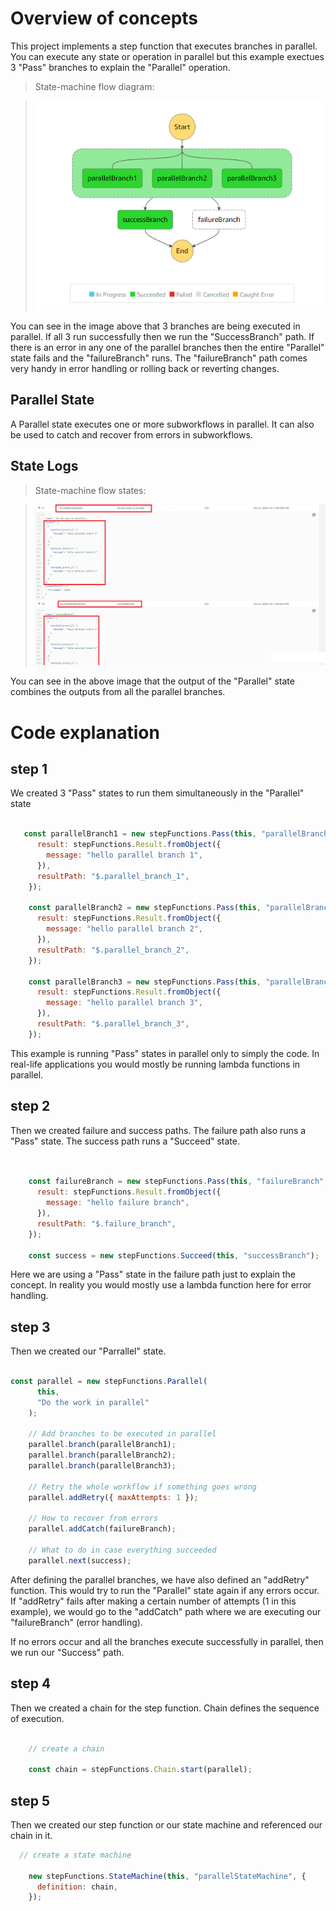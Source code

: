 # Overview of concepts

This project implements a step function that executes branches in parallel. You can execute any state or operation in parallel but this example exectues 3 "Pass" branches to explain the "Parallel" operation.

>State-machine flow diagram:

>![State-machine flow diagram](imgs/step_function_workflow.png)  

You can see in the image above that 3 branches are being executed in parallel. If all 3 run successfully then we run the "SuccessBranch" path. If there is an error in any one of the parallel branches then the entire "Parallel" state fails and the "failureBranch" runs. The "failureBranch" path comes very handy in error handling or rolling back or reverting changes.

## Parallel State

A Parallel state executes one or more subworkflows in parallel. It can also be used to catch and recover from errors in subworkflows.

## State Logs

>State-machine flow states:

>![State-machine flow diagram](imgs/step_function_workflow_states.png) 


You can see in the above image that the output of the "Parallel" state combines the outputs from all the parallel branches.


# Code explanation

## step 1

We created 3 "Pass" states to run them simultaneously in the "Parallel" state

```javascript

   const parallelBranch1 = new stepFunctions.Pass(this, "parallelBranch1", {
      result: stepFunctions.Result.fromObject({
        message: "hello parallel branch 1",
      }),
      resultPath: "$.parallel_branch_1",
    });

    const parallelBranch2 = new stepFunctions.Pass(this, "parallelBranch2", {
      result: stepFunctions.Result.fromObject({
        message: "hello parallel branch 2",
      }),
      resultPath: "$.parallel_branch_2",
    });

    const parallelBranch3 = new stepFunctions.Pass(this, "parallelBranch3", {
      result: stepFunctions.Result.fromObject({
        message: "hello parallel branch 3",
      }),
      resultPath: "$.parallel_branch_3",
    });
```

This example is running "Pass" states in parallel only to simply the code. In real-life applications you would mostly be running lambda functions in parallel.

## step 2

Then we created failure and success paths. The failure path also runs a "Pass" state. The success path runs a "Succeed" state.

```javascript


    const failureBranch = new stepFunctions.Pass(this, "failureBranch", {
      result: stepFunctions.Result.fromObject({
        message: "hello failure branch",
      }),
      resultPath: "$.failure_branch",
    });

    const success = new stepFunctions.Succeed(this, "successBranch");

```

Here we are using a "Pass" state in the failure path just to explain the concept. In reality you would mostly use a lambda function here for error handling.

## step 3

Then we created our "Parrallel" state. 

```javascript

const parallel = new stepFunctions.Parallel(
      this,
      "Do the work in parallel"
    );

    // Add branches to be executed in parallel
    parallel.branch(parallelBranch1);
    parallel.branch(parallelBranch2);
    parallel.branch(parallelBranch3);

    // Retry the whole workflow if something goes wrong
    parallel.addRetry({ maxAttempts: 1 });

    // How to recover from errors
    parallel.addCatch(failureBranch);

    // What to do in case everything succeeded
    parallel.next(success);
```

After defining the parallel branches, we have also defined an "addRetry" function. This would try to run the "Parallel" state again if any errors occur.
If "addRetry" fails after making a certain number of attempts (1 in this example), we would go to the "addCatch" path where we are executing our "failureBranch" (error handling).

If no errors occur and all the branches execute successfully in parallel, then we run our "Success" path.

## step 4

Then we created a chain for the step function. Chain defines the sequence of execution. 

```javascript

    // create a chain

    const chain = stepFunctions.Chain.start(parallel);
```

## step 5

Then we created our step function or our state machine and referenced our chain in it.

```javascript
  // create a state machine

    new stepFunctions.StateMachine(this, "parallelStateMachine", {
      definition: chain,
    });
```
